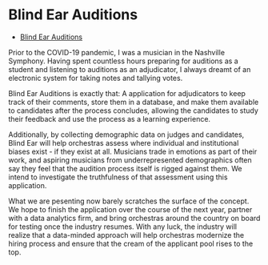 # Blind Ear Auditions

* [Blind Ear Auditions](https://hidden-bayou-00544.herokuapp.com/)

Prior to the COVID-19 pandemic, I was a musician in the Nashville Symphony. Having spent countless hours preparing for auditions as a student and listening to auditions as an adjudicator, I always dreamt of an electronic system for taking notes and tallying votes.

Blind Ear Auditions is exactly that: A application for adjudicators to keep track of their comments, store them in a database, and make them available to candidates after the process concludes, allowing the candidates to study their feedback and use the process as a learning experience.

Additionally, by collecting demographic data on judges and candidates, Blind Ear will help orchestras assess where individual and institutional biases exist - if they exist at all. Musicians trade in emotions as part of their work, and aspiring musicians from underrepresented demographics often say they feel that the audition process itself is rigged against them. We intend to investigate the truthfulness of that assessment using this application.

What we are pesenting now barely scratches the surface of the concept. We hope to finish the application over the course of the next year, partner with a data analytics firm, and bring orchestras around the country on board for testing once the industry resumes. With any luck, the industry will realize that a data-minded approach will help orchestras modernize the hiring process and ensure that the cream of the applicant pool rises to the top.


